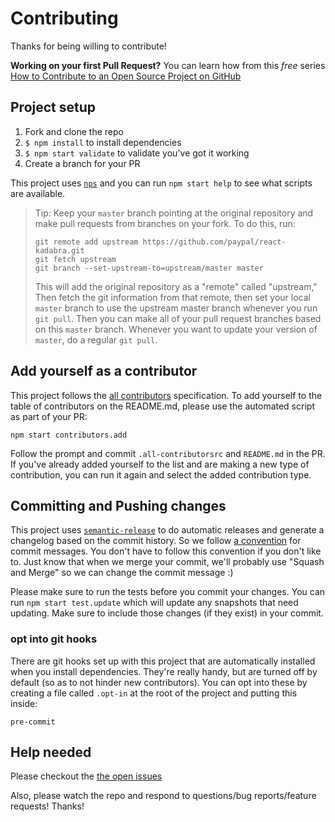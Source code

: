 # Contributing

Thanks for being willing to contribute!

**Working on your first Pull Request?** You can learn how from this *free* series
[How to Contribute to an Open Source Project on GitHub][egghead]

## Project setup

1. Fork and clone the repo
2. `$ npm install` to install dependencies
3. `$ npm start validate` to validate you've got it working
4. Create a branch for your PR

This project uses [`nps`](https://github.com/kentcdodds/nps) and you can run `npm start help` to see what
scripts are available.

> Tip: Keep your `master` branch pointing at the original repository and make
> pull requests from branches on your fork. To do this, run:
>
> ```
> git remote add upstream https://github.com/paypal/react-kadabra.git
> git fetch upstream
> git branch --set-upstream-to=upstream/master master
> ```
>
> This will add the original repository as a "remote" called "upstream,"
> Then fetch the git information from that remote, then set your local `master`
> branch to use the upstream master branch whenever you run `git pull`.
> Then you can make all of your pull request branches based on this `master`
> branch. Whenever you want to update your version of `master`, do a regular
> `git pull`.

## Add yourself as a contributor

This project follows the [all contributors][all-contributors] specification.
To add yourself to the table of contributors on the README.md, please use the
automated script as part of your PR:

```console
npm start contributors.add
```

Follow the prompt and commit `.all-contributorsrc` and `README.md` in the PR.
If you've already added yourself to the list and are making
a new type of contribution, you can run it again and select the added
contribution type.

## Committing and Pushing changes

This project uses [`semantic-release`][semantic-release] to do automatic
releases and generate a changelog based on the commit history. So we follow
[a convention][convention] for commit messages. You don't have to follow this
convention if you don't like to. Just know that when we merge your commit, we'll
probably use "Squash and Merge" so we can change the commit message :)

Please make sure to run the tests before you commit your changes. You can run
`npm start test.update` which will update any snapshots that need updating.
Make sure to include those changes (if they exist) in your commit.

### opt into git hooks

There are git hooks set up with this project that are automatically installed
when you install dependencies. They're really handy, but are turned off by
default (so as to not hinder new contributors). You can opt into these by
creating a file called `.opt-in` at the root of the project and putting this
inside:

```
pre-commit
```

## Help needed

Please checkout the [the open issues][issues]

Also, please watch the repo and respond to questions/bug reports/feature requests! Thanks!

[egghead]: https://egghead.io/series/how-to-contribute-to-an-open-source-project-on-github
[semantic-release]: https://npmjs.com/package/semantic-release
[convention]: https://github.com/conventional-changelog/conventional-changelog-angular/blob/ed32559941719a130bb0327f886d6a32a8cbc2ba/convention.md
[all-contributors]: https://github.com/kentcdodds/all-contributors
[issues]: https://github.com/paypal/react-kadabra/issues
